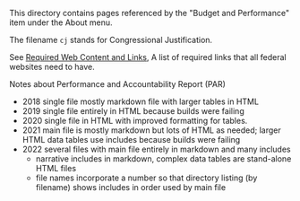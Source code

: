 This directory contains pages referenced by the "Budget and Performance" item under the About menu.

The filename `cj` stands for Congressional Justification.

See [Required Web Content and Links](https://digital.gov/resources/required-web-content-and-links/), A list of required links that all federal websites need to have.

Notes about Performance and Accountability Report (PAR)
- 2018 single file mostly markdown file with larger tables in HTML
- 2019 single file entirely in HTML because builds were failing
- 2020 single file in HTML with improved formatting for tables.
- 2021 main file is mostly markdown but lots of HTML as needed; larger HTML data tables use includes because builds were failing
- 2022 several files with main file entirely in markdown and many includes
  + narrative includes in markdown, complex data tables are stand-alone HTML files
  + file names incorporate a number so that directory listing (by filename) shows includes in order used by main file

